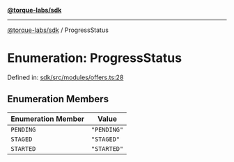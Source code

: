 [**@torque-labs/sdk**](../README.md)

***

[@torque-labs/sdk](../README.md) / ProgressStatus

# Enumeration: ProgressStatus

Defined in: [sdk/src/modules/offers.ts:28](https://github.com/torque-labs/monorepo/blob/f4ba71b316d908ec6167830d700bbcfae0be65a8/packages/sdk/src/modules/offers.ts#L28)

## Enumeration Members

| Enumeration Member | Value |
| ------ | ------ |
| <a id="pending"></a> `PENDING` | `"PENDING"` |
| <a id="staged"></a> `STAGED` | `"STAGED"` |
| <a id="started"></a> `STARTED` | `"STARTED"` |
